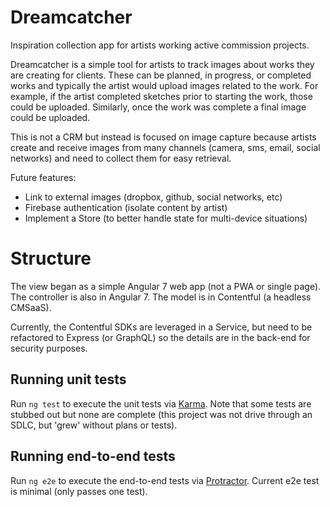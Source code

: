 # Dreamcatcher

Inspiration collection app for artists working active commission projects.

Dreamcatcher is a simple tool for artists to track images about works they are creating for clients. These can be planned, in progress, or completed works and typically the artist would upload images related to the work. For example, if the artist completed sketches prior to starting the work, those could be uploaded. Similarly, once the work was complete a final image could be uploaded.

This is not a CRM but instead is focused on image capture because artists create and receive images from many channels (camera, sms, email, social networks) and need to collect them for easy retrieval. 

Future features:
+ Link to external images (dropbox, github, social networks, etc)
+ Firebase authentication (isolate content by artist)
+ Implement a Store (to better handle state for multi-device situations)

# Structure

The view began as a simple Angular 7 web app (not a PWA or single page). The controller is also in Angular 7. The model is in Contentful (a headless CMSaaS). 

Currently, the Contentful SDKs are leveraged in a Service, but need to be refactored to Express (or GraphQL) so the details are in the back-end for security purposes.

## Running unit tests

Run `ng test` to execute the unit tests via [Karma](https://karma-runner.github.io). 
Note that some tests are stubbed out but none are complete (this project was not drive through
an SDLC, but 'grew' without plans or tests).

## Running end-to-end tests

Run `ng e2e` to execute the end-to-end tests via [Protractor](http://www.protractortest.org/). 
Current e2e test is minimal (only passes one test).
